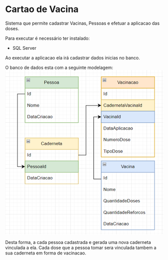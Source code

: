 # Cartao de Vacina

Sistema que permite cadastrar Vacinas, Pessoas e efetuar a aplicacao das doses.


Para executar é necessário ter instalado:
- SQL Server

Ao executar a aplicacao ela irá cadastrar dados inicias no banco.

O banco de dados esta com a seguinte modelagem:
![](docs/estrutura-banco.png)

Desta forma, a cada pessoa cadastrada e gerada uma nova caderneta vinculada a ela. Cada dose que a pessoa tomar sera vinculada tambem a sua caderneta em forma de vacinacao.